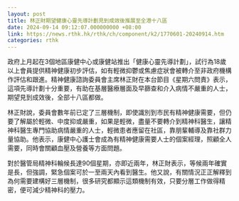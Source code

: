 ```yaml
---
layout: post
title: 林正財期望健康心靈先導計劃見到成效後推展至全港十八區
date: 2024-09-14 09:12:07.000000000 +08:00
link: https://news.rthk.hk/rthk/ch/component/k2/1770601-20240914.htm
categories: rthk
---
```


政府上月起在3個地區康健中心或康健站推出「健康心靈先導計劃」，試行為18歲以上會員提供精神健康初步評估，如有輕微抑鬱或焦慮症狀會被轉介至非政府機構作評估和跟進。精神健康諮詢委員會主席林正財在本台節目《星期六問責》表示，這項先導計劃十分重要，有助在基層醫療層面及早篩查和介入病情不嚴重的人士，期望見到成效後，全部十八區都做。

林正財說，委員會數年前已定了三層機制，即使識別到市民有精神健康需要，但仍要了解屬於輕微、中度抑或嚴重，如果是輕微，盡量不要轉介到精神科醫生，讓精神科醫生專門協助病情嚴重的人士，輕微患者應留在社區，靠朋輩輔導及靠社群力量協助。他表示，康健中心護士會成為有精神健康需要人士的個案經理，照顧全人需要，同時會關顧血壓及營養等方面問題。

對於醫管局精神科輪候長達90個星期，亦即近兩年，林正財表示，等候兩年確實是長，但強調，緊急個案可於一至兩天內看到醫生。他又說，有關情況正正解釋到為何需要建構好三層機制，很多研究都顯示這類機制有效，只要分層工作做得精密，便可減少精神科的壓力。
